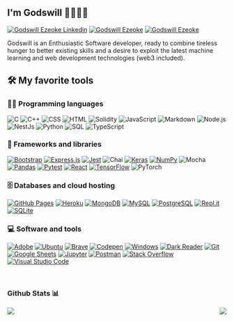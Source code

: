 
## I'm Godswill 👋🏾👨‍💻
    
[![Godswill Ezeoke Linkedin](https://img.shields.io/badge/LinkedIn-0077B5?style=for-the-badge&logo=linkedin&logoColor=white)](https://www.linkedin.com/in/ezeoke-chidera-142166150/)
[![Godswill Ezeoke](https://img.shields.io/badge/Hashnode-2962FF?style=for-the-badge&logo=hashnode&logoColor=white)](https://willdera.hashnode.dev/)
[![Godswill Ezeoke](https://img.shields.io/badge/Twitter-1DA1F2?style=for-the-badge&logo=twitter&logoColor=white)](https://twitter.com/_pryven)

Godswill is an Enthusiastic Software developer, ready to combine tireless hunger to better existing skills and a desire to exploit the latest machine learning and web development technologies (web3 included).
<br>

## 🛠️ My favorite tools

### 👨‍💻 Programming languages

<p>
   <img alt="C" src="https://custom-icon-badges.herokuapp.com/badge/C-03599C.svg?logo=c-in-hexagon&logoColor=white">
	<img alt="C++" src="https://custom-icon-badges.herokuapp.com/badge/C++-9C033A.svg?logo=cpp2&logoColor=white">
	<img alt="CSS" src="https://img.shields.io/badge/CSS-1572B6.svg?logo=css3&logoColor=white">
    <img alt="HTML" src="https://img.shields.io/badge/HTML-E34F26.svg?logo=html5&logoColor=white">
    <img alt="Solidity" src="https://img.shields.io/badge/Solidity-000000.svg?logo=solidity&logoColor=white">
    <img alt="JavaScript" src="https://img.shields.io/badge/JavaScript-F7DF1E.svg?logo=javascript&logoColor=black">
    <img alt="Markdown" src="https://img.shields.io/badge/Markdown-000000.svg?logo=markdown&logoColor=white">
    <img alt="Node.js" src="https://img.shields.io/badge/Node.js-43853D.svg?logo=node.js&logoColor=white">
    <img alt="NestJs" src="https://custom-icon-badges.herokuapp.com/badge/NestJs-E8E8E8.svg?logo=nestjs.&logoColor=red">
    <img alt="Python" src="https://img.shields.io/badge/Python-14354C.svg?logo=python&logoColor=white">
    <img alt="SQL" src="https://custom-icon-badges.herokuapp.com/badge/SQL-025E8C.svg?logo=database&logoColor=white">
    <img alt="TypeScript" src="https://img.shields.io/badge/TypeScript-007ACC.svg?logo=typescript&logoColor=white">
</p>

### 🧰 Frameworks and libraries

<p>
    <a href="#"><img alt="Bootstrap" src="https://img.shields.io/badge/Bootstrap-7952B3.svg?logo=bootstrap&logoColor=white"></a>
    <a href="#"><img alt="Express.js" src="https://img.shields.io/badge/Express.js-404d59.svg?logo=express&logoColor=white"></a>
    <a href="#"><img alt="Jest" src="https://img.shields.io/badge/Jest-C21325.svg?logo=jest&logoColor=white"></a>
    <img alt="Chai" src="https://img.shields.io/badge/Chai-e9c46a.svg?logo=chai&logoColor=red">
    <a href="#"><img alt="Keras" src="https://img.shields.io/badge/Keras-D00000.svg?logo=Keras&logoColor=white"></a>
    <a href="#"><img alt="NumPy" src="https://img.shields.io/badge/Numpy-013243.svg?logo=numpy&logoColor=white"></a>
    <img alt="Mocha" src="https://img.shields.io/badge/Mocha-7f4f24.svg?logo=mocha&logoColor=white">
    <a href="#"><img alt="Pandas" src="https://img.shields.io/badge/Pandas-150458.svg?logo=pandas&logoColor=white"></a>
    <a href="#"><img alt="Pytest" src="https://img.shields.io/badge/Pytest-0A9EDC.svg?logo=pytest&logoColor=white"></a>
    <a href="#"><img alt="React" src="https://img.shields.io/badge/React-20232a.svg?logo=react&logoColor=%2361DAFB"></a>
    <a href="#"><img alt="TensorFlow" src="https://img.shields.io/badge/TensorFlow-FF6F00.svg?logo=TensorFlow&logoColor=white"></a>
    <img alt="PyTorch" src="https://img.shields.io/badge/Pytorch-0F0F0F.svg?logo=pytorch&logoColor=orange">
</p>

### 🗄️ Databases and cloud hosting

<p>
    <a href="#"><img alt="GitHub Pages" src="https://img.shields.io/badge/GitHub%20Pages-327FC7.svg?logo=github&logoColor=white"></a>
    <a href="#"><img alt="Heroku" src="https://img.shields.io/badge/Heroku-430098.svg?logo=heroku&logoColor=white"></a>
    <a href="#"><img alt="MongoDB" src ="https://img.shields.io/badge/MongoDB-4ea94b.svg?logo=mongodb&logoColor=white"></a>
    <a href="#"><img alt="MySQL" src="https://img.shields.io/badge/MySQL-00f.svg?logo=mysql&logoColor=white"></a>
    <a href="#"><img alt="PostgreSQL" src ="https://img.shields.io/badge/PostgreSQL-316192.svg?logo=postgresql&logoColor=white"></a>
    <a href="#"><img alt="Repl.it" src="https://img.shields.io/badge/Repl.it-0D101E.svg?logo=Replit&logoColor=white"></a>
    <a href="#"><img alt="SQLite" src ="https://img.shields.io/badge/SQLite-07405e.svg?logo=sqlite&logoColor=white"></a>
</p>

### 💻 Software and tools

<p>
    <a href="#"><img alt="Adobe" src="https://img.shields.io/badge/Adobe-FF0000.svg?logo=adobe&logoColor=white"></a>
    <a href="#"><img alt="Ubuntu" src="https://img.shields.io/badge/Ubuntu-000000.svg?logo=ubuntu&logoColor=orange"></a>
    <a href="#"><img alt="Brave" src="https://img.shields.io/badge/-Brave-FB542B?logo=brave&logoColor=white"></a>
    <a href="#"><img alt="Codepen" src="https://img.shields.io/badge/Codepen-000000.svg?logo=codepen&logoColor=white"></a>
     <a href="#"><img alt="Windows" src="https://img.shields.io/badge/windows-00b4d8?logo=windows&logoColor=white"></a>
    <a href="#"><img alt="Dark Reader" src="https://img.shields.io/badge/-Dark%20Reader-141E24?logo=dark-reader&logoColor=white"></a>
    <a href="#"><img alt="Git" src="https://img.shields.io/badge/Git-F05033.svg?logo=git&logoColor=white"></a>
    <a href="#"><img alt="Google Sheets" src="https://img.shields.io/badge/Google%20Sheets-34A853.svg?logo=google%20sheets&logoColor=white"></a>
    <a href="#"><img alt="Jupyter" src="https://img.shields.io/badge/Jupyter-F37626.svg?logo=Jupyter&logoColor=white"></a>
    <a href="#"><img alt="Postman" src="https://img.shields.io/badge/Postman-FF6C37?logo=postman&logoColor=white"></a>
    <a href="#"><img alt="Stack Overflow" src="https://img.shields.io/badge/-Stack%20Overflow-FE7A16?logo=stack-overflow&logoColor=white"></a>
    <a href="#"><img alt="Visual Studio Code" src="https://img.shields.io/badge/Visual%20Studio%20Code-0078d7.svg?logo=visual-studio-code&logoColor=white"></a>
</p>

<br>

### Github Stats 📊

  <img align="left" src="https://github-readme-stats.vercel.app/api/top-langs/?username=willdera&langs_count=10&layout=compact&theme=radical" />
  <img align="right" src="https://github-readme-stats.vercel.app/api?username=willdera&show_icons=true&theme=radical" />
